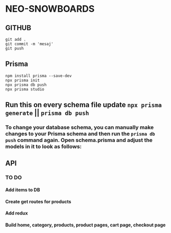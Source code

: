 # NEO-SNOWBOARDS

## GITHUB

```
git add .
git commit -m 'mesaj'
git push
```

## Prisma
```
npm install prisma --save-dev
npx prisma init
npx prisma db push
npx prisma studio
```

## Run this on every schema file update `npx prisma generate` || `prisma db push`

### To change your database schema, you can manually make changes to your Prisma schema and then run the `prisma db push` command again. Open schema.prisma and adjust the models in it to look as follows:


## API

### TO DO

#### Add items to DB

#### Create get routes for products

#### Add redux

#### Build home, category, products, product pages, cart page, checkout page
